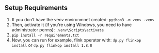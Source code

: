 ## Setup Requirements

1.  If you don't have the venv environmnet created:
`python3 -m venv .venv`
2.  Then, activate it (if you're using Windows, you need to have administrator perms):
`.venv\Scripts\activate`
3.  `pip install -r requirements.txt`
4. Now, you can run for example, flink operator with:
`dp.py flinkop install` or `dp.py flinkop install 1.8.0`